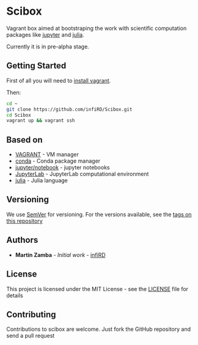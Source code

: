 # Scibox

Vagrant box aimed at bootstraping the work with scientific computation packages
like [jupyter](http://jupyter.org/) and [julia](http://julialang.org/). 

Currently it is in pre-alpha stage.

## Getting Started

First of all you will need to [install vagrant](https://www.vagrantup.com/docs/installation/). 

Then:

```bash
cd ~
git clone https://github.com/infiRD/Scibox.git
cd Scibox
vagrant up && vagrant ssh

```

## Based on

* [VAGRANT](https://www.vagrantup.com/) - VM manager
* [conda](https://github.com/conda/conda) - Conda package manager
* [jupyter/notebook](https://github.com/jupyter/notebook) - jupyter notebooks
* [JupyterLab](https://github.com/jupyter/notebook) - JupyterLab computational environment
* [julia](https://github.com/JuliaLang/julia) - Julia language

## Versioning
We use [SemVer](http://semver.org/) for versioning. For the versions available, see the [tags on this repository](https://github.com/infiRD/Scibox/tags)

## Authors

* **Martin Zamba** - *Initial work* - [infiRD](https://github.com/infiRD)

## License

This project is licensed under the MIT License - see the [LICENSE](LICENSE) file for details

## Contributing

Contributions to scibox are welcome. Just fork the GitHub repository and send a pull request
